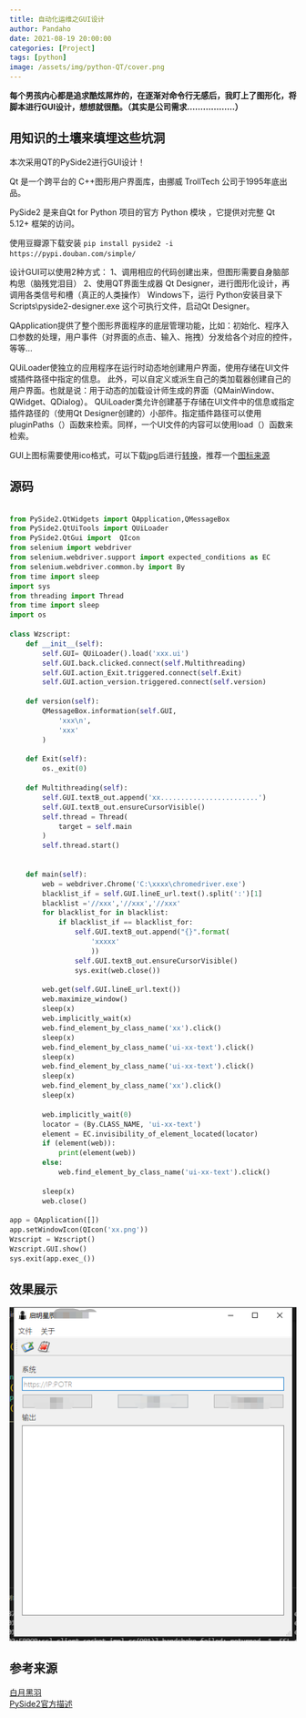 ```yaml
---
title: 自动化运维之GUI设计
author: Pandaho
date: 2021-08-19 20:00:00 
categories: [Project] 
tags: [python]
image: /assets/img/python-QT/cover.png
---
```




**每个男孩内心都是追求酷炫屌炸的，在逐渐对命令行无感后，我盯上了图形化，将脚本进行GUI设计，想想就很酷。（其实是公司需求………………）** 



## 用知识的土壤来填埋这些坑洞

本次采用QT的PySide2进行GUI设计！

Qt 是一个跨平台的 C++图形用户界面库，由挪威 TrollTech 公司于1995年底出品。

PySide2 是来自Qt for Python 项目的官方 Python 模块 ，它提供对完整 Qt 5.12+ 框架的访问。

使用豆瓣源下载安装
`pip install pyside2 -i https://pypi.douban.com/simple/`

设计GUI可以使用2种方式：
1、调用相应的代码创建出来，但图形需要自身脑部构思（脑残党泪目）
2、使用QT界面生成器 Qt Designer，进行图形化设计，再调用各类信号和槽（真正的人类操作）
Windows下，运行 Python安装目录下 Scripts\pyside2-designer.exe 这个可执行文件，启动Qt Designer。

QApplication提供了整个图形界面程序的底层管理功能，比如：初始化、程序入口参数的处理，用户事件（对界面的点击、输入、拖拽）分发给各个对应的控件，等等…

QUiLoader使独立的应用程序在运行时动态地创建用户界面，使用存储在UI文件或插件路径中指定的信息。 此外，可以自定义或派生自己的类加载器创建自己的用户界面。也就是说：用于动态的加载设计师生成的界面（QMainWindow、QWidget、QDialog）。 
QUiLoader类允许创建基于存储在UI文件中的信息或指定插件路径的（使用Qt Designer创建的）小部件。指定插件路径可以使用pluginPaths（）函数来检索。同样，一个UI文件的内容可以使用load（）函数来检索。

GUI上图标需要使用ico格式，可以下载jpg后进行[转换](https://www.aconvert.com/cn/icon/png-to-ico/#)，推荐一个[图标来源](http://www.tucoo.com/icon/lush/index.htm)



## 源码

```python

from PySide2.QtWidgets import QApplication,QMessageBox 
from PySide2.QtUiTools import QUiLoader
from PySide2.QtGui import  QIcon 
from selenium import webdriver
from selenium.webdriver.support import expected_conditions as EC  
from selenium.webdriver.common.by import By  
from time import sleep   
import sys
from threading import Thread  
from time import sleep
import os

class Wzscript:   
    def __init__(self):  
        self.GUI= QUiLoader().load('xxx.ui')      
        self.GUI.back.clicked.connect(self.Multithreading)   
        self.GUI.action_Exit.triggered.connect(self.Exit)
        self.GUI.action_version.triggered.connect(self.version) 

    def version(self):
        QMessageBox.information(self.GUI,
            'xxx\n',
            'xxx'
        )
        
    def Exit(self):
        os._exit(0)

    def Multithreading(self):  
        self.GUI.textB_out.append('xx........................')
        self.GUI.textB_out.ensureCursorVisible()
        self.thread = Thread(   
            target = self.main
        )
        self.thread.start()   


    def main(self):
        web = webdriver.Chrome('C:\xxxx\chromedriver.exe')
        blacklist_if = self.GUI.lineE_url.text().split(':')[1]
        blacklist ='//xxx','//xxx','//xxx' 
        for blacklist_for in blacklist:
            if blacklist_if == blacklist_for:
                self.GUI.textB_out.append("{}".format(
                    'xxxxx'
                    ))
                self.GUI.textB_out.ensureCursorVisible()
                sys.exit(web.close())  

        web.get(self.GUI.lineE_url.text())         
        web.maximize_window() 
        sleep(x)
        web.implicitly_wait(x)    
        web.find_element_by_class_name('xx').click()  
        sleep(x)
        web.find_element_by_class_name('ui-xx-text').click() 
        sleep(x)
        web.find_element_by_class_name('ui-xx-text').click()  
        sleep(x)
        web.find_element_by_class_name('xx').click()  
        sleep(x)
        
        web.implicitly_wait(0) 
        locator = (By.CLASS_NAME, 'ui-xx-text') 
        element = EC.invisibility_of_element_located(locator)   
        if (element(web)):
            print(element(web))
        else:
            web.find_element_by_class_name('ui-xx-text').click() 
            
        sleep(x)
        web.close()
    
app = QApplication([])
app.setWindowIcon(QIcon('xx.png'))  
Wzscript = Wzscript()
Wzscript.GUI.show()   
sys.exit(app.exec_()) 

```

## 效果展示

![图例](/assets/img/python-QT/1.jpg)




## 参考来源

[白月黑羽](http://www.byhy.net/tut/py/gui/qt_01/)  
[PySide2官方描述](https://pypi.org/project/PySide2/)  
